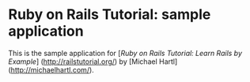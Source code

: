# Ruby on Rails Tutorial: sample application

This is the sample application for [*Ruby on Rails Tutorial: Learn Rails by Example*] (http://railstutorial.org/) by [Michael Hartl] (http://michaelhartl.com/).
